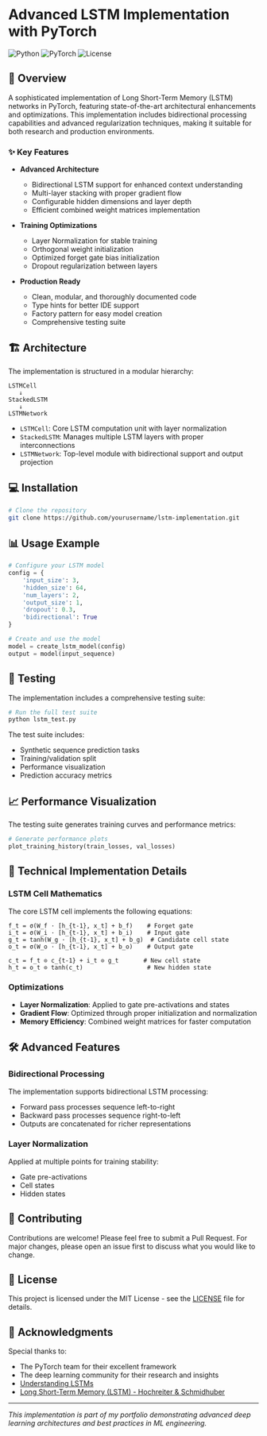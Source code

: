 # Advanced LSTM Implementation with PyTorch

![Python](https://img.shields.io/badge/Python-3.7%2B-blue)
![PyTorch](https://img.shields.io/badge/PyTorch-2.0%2B-red)
![License](https://img.shields.io/badge/license-MIT-green)

## 🚀 Overview

A sophisticated implementation of Long Short-Term Memory (LSTM) networks in PyTorch, featuring state-of-the-art architectural enhancements and optimizations. This implementation includes bidirectional processing capabilities and advanced regularization techniques, making it suitable for both research and production environments.

### ✨ Key Features

- **Advanced Architecture**
  - Bidirectional LSTM support for enhanced context understanding
  - Multi-layer stacking with proper gradient flow
  - Configurable hidden dimensions and layer depth
  - Efficient combined weight matrices implementation

- **Training Optimizations**
  - Layer Normalization for stable training
  - Orthogonal weight initialization
  - Optimized forget gate bias initialization
  - Dropout regularization between layers

- **Production Ready**
  - Clean, modular, and thoroughly documented code
  - Type hints for better IDE support
  - Factory pattern for easy model creation
  - Comprehensive testing suite

## 🏗️ Architecture

The implementation is structured in a modular hierarchy:

```
LSTMCell
   ↓
StackedLSTM
   ↓
LSTMNetwork
```

- `LSTMCell`: Core LSTM computation unit with layer normalization
- `StackedLSTM`: Manages multiple LSTM layers with proper interconnections
- `LSTMNetwork`: Top-level module with bidirectional support and output projection

## 💻 Installation

```bash
# Clone the repository
git clone https://github.com/yourusername/lstm-implementation.git

```

## 📊 Usage Example

```python
# Configure your LSTM model
config = {
    'input_size': 3,
    'hidden_size': 64,
    'num_layers': 2,
    'output_size': 1,
    'dropout': 0.3,
    'bidirectional': True
}

# Create and use the model
model = create_lstm_model(config)
output = model(input_sequence)
```

## 🧪 Testing

The implementation includes a comprehensive testing suite:

```bash
# Run the full test suite
python lstm_test.py
```

The test suite includes:
- Synthetic sequence prediction tasks
- Training/validation split
- Performance visualization
- Prediction accuracy metrics

## 📈 Performance Visualization

The testing suite generates training curves and performance metrics:

```python
# Generate performance plots
plot_training_history(train_losses, val_losses)
```

## 🔬 Technical Implementation Details

### LSTM Cell Mathematics

The core LSTM cell implements the following equations:

```
f_t = σ(W_f · [h_{t-1}, x_t] + b_f)    # Forget gate
i_t = σ(W_i · [h_{t-1}, x_t] + b_i)    # Input gate
g_t = tanh(W_g · [h_{t-1}, x_t] + b_g)  # Candidate cell state
o_t = σ(W_o · [h_{t-1}, x_t] + b_o)    # Output gate

c_t = f_t ⊙ c_{t-1} + i_t ⊙ g_t       # New cell state
h_t = o_t ⊙ tanh(c_t)                  # New hidden state
```

### Optimizations

- **Layer Normalization**: Applied to gate pre-activations and states
- **Gradient Flow**: Optimized through proper initialization and normalization
- **Memory Efficiency**: Combined weight matrices for faster computation

## 🛠️ Advanced Features

### Bidirectional Processing

The implementation supports bidirectional LSTM processing:
- Forward pass processes sequence left-to-right
- Backward pass processes sequence right-to-left
- Outputs are concatenated for richer representations

### Layer Normalization

Applied at multiple points for training stability:
- Gate pre-activations
- Cell states
- Hidden states

## 🤝 Contributing

Contributions are welcome! Please feel free to submit a Pull Request. For major changes, please open an issue first to discuss what you would like to change.

## 📝 License

This project is licensed under the MIT License - see the [LICENSE](LICENSE) file for details.



## 🌟 Acknowledgments

Special thanks to:
- The PyTorch team for their excellent framework
- The deep learning community for their research and insights
- [Understanding LSTMs](https://colah.github.io/posts/2015-08-Understanding-LSTMs/)
- [Long Short-Term Memory (LSTM) - Hochreiter & Schmidhuber](https://www.bioinf.jku.at/publications/older/2604.pdf)


---

*This implementation is part of my portfolio demonstrating advanced deep learning architectures and best practices in ML engineering.*

